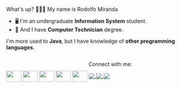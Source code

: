  <p>What's up? 🙋🏻‍♂️ My name is Rodolfo Miranda</p>

- 🖥️ I'm an undergraduate **Information System** student.
- 🔌 And I have **Computer Technician** degree.

<p>I'm more used to <b>Java</b>, but I have knowledge of <b>other programming languages</b>.</p>
<div>
 <div style="display: inline-block;">
  <img align="center" height="30" width="40" src="https://cdn.jsdelivr.net/gh/devicons/devicon/icons/java/java-original.svg" />
  <img align="center" height="30" width="40" src="https://cdn.jsdelivr.net/gh/devicons/devicon/icons/csharp/csharp-original.svg" />
  <img align="center" height="30" width="40" src="https://cdn.jsdelivr.net/gh/devicons/devicon/icons/javascript/javascript-original.svg" />
  <img align="center" height="30" width="40" src="https://cdn.jsdelivr.net/gh/devicons/devicon/icons/html5/html5-plain.svg" />
  <img align="center" height="30" width="40" src="https://cdn.jsdelivr.net/gh/devicons/devicon/icons/css3/css3-plain.svg" />
 </div>
 <div style="display: inline-block;">
  <p>Connect with me: </p>
  
  <a href = "https://instragram.com/rodolfo.mrnd" target = "_blank">
   <img align = "center" src = "https://img.shields.io/badge/Instagram-E4405F?style=for-the-badge&logo=instagram&logoColor=white" />
  </a>
  <a href = "https://www.linkedin.com/in/rodolfo-miranda-8971a6265/" target = "_blank">
   <img align = "center" src = "https://img.shields.io/badge/LinkedIn-0077B5?style=for-the-badge&logo=linkedin&logoColor=white" />
  </a>
  <a href = "mailto:rodolfomiranda.work@gmail.com" target = "_blank">
   <img align = "center" src = "https://img.shields.io/badge/gmail-F14336?style=for-the-badge&logo=gmail&logoColor=white" />
  </a>
 </div>
</div>

